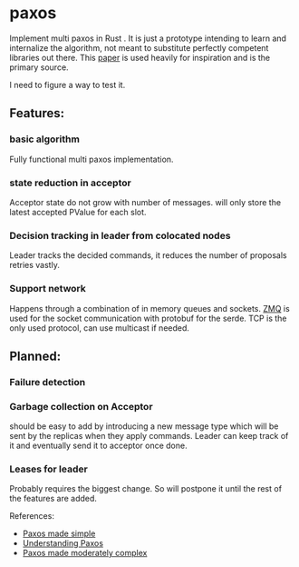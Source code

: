 # paxos

Implement multi paxos in Rust . It is just a prototype intending to learn and internalize the algorithm, not meant to substitute perfectly competent libraries out there. This [paper](https://www.cs.cornell.edu/home/rvr/Paxos/paxos.pdf) is used heavily for inspiration and is the primary source.

I need to figure a way to test it.

## Features:
### basic algorithm
Fully functional multi paxos implementation.

### state reduction in acceptor
Acceptor state do not grow with number of messages. will only store the latest accepted PValue for each slot.

### Decision tracking in leader from colocated nodes
Leader tracks the decided commands, it reduces the number of proposals retries vastly.

### Support network
Happens through a combination of in memory queues and sockets. [ZMQ](https://zeromq.org/get-started/) is used for the socket communication with protobuf for the serde. TCP is the only used protocol, can use multicast if needed. 

## Planned: 
### Failure detection

### Garbage collection on Acceptor
should be easy to add by introducing a new message type which will be sent by the replicas when they apply commands. Leader can keep track of it and eventually send it to acceptor once done.

### Leases for leader
Probably requires the biggest change. So will postpone it until the rest of the features are added.

References:
* [Paxos made simple](https://github.com/papers-we-love/papers-we-love/blob/main/distributed_systems/paxos-made-simple.pdf)
* [Understanding Paxos](https://understandingpaxos.wordpress.com/)
* [Paxos made moderately complex](https://www.cs.cornell.edu/home/rvr/Paxos/paxos.pdf)

